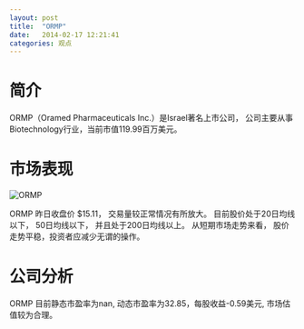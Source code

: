 ```yaml
---
layout: post
title:  "ORMP"
date:   2014-02-17 12:21:41
categories: 观点
---
```


# 简介
ORMP（Oramed Pharmaceuticals Inc.）是Israel著名上市公司，
公司主要从事Biotechnology行业，当前市值119.99百万美元。

# 市场表现

![ORMP](http://finviz.com/chart.ashx?t=ORMP&ty=c&ta=1&p=d&s=l)

ORMP 昨日收盘价 $15.11，
交易量较正常情况有所放大。
目前股价处于20日均线以下，
50日均线以下，
并且处于200日均线以上。
从短期市场走势来看，
股价走势平稳，投资者应减少无谓的操作。

# 公司分析
ORMP 目前静态市盈率为nan, 动态市盈率为32.85，每股收益-0.59美元,
市场估值较为合理。

